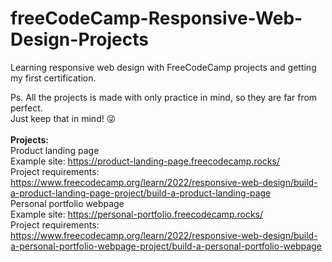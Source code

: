 # freeCodeCamp-Responsive-Web-Design-Projects

Learning responsive web design with FreeCodeCamp projects and getting my first certification.<br>

Ps. All the projects is made with only practice in mind, so they are far from perfect.<br>
Just keep that in mind! :stuck_out_tongue_winking_eye:
<br>
<br>
<b>Projects:</b>
<br>
Product landing page<br>
Example site: https://product-landing-page.freecodecamp.rocks/ <br>
Project requirements: https://www.freecodecamp.org/learn/2022/responsive-web-design/build-a-product-landing-page-project/build-a-product-landing-page <br>
Personal portfolio webpage<br>
Example site: https://personal-portfolio.freecodecamp.rocks/ <br>
Project requirements: https://www.freecodecamp.org/learn/2022/responsive-web-design/build-a-personal-portfolio-webpage-project/build-a-personal-portfolio-webpage
